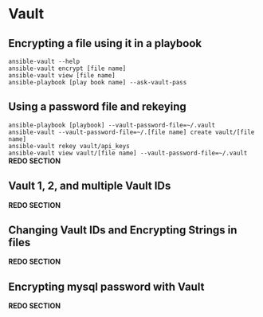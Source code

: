 # Vault

## Encrypting a file using it in a playbook
`ansible-vault --help`  
`ansible-vault encrypt [file name]`  
`ansible-vault view [file name]`  
`ansible-playbook [play book name] --ask-vault-pass`  

## Using a password file and rekeying  
`ansible-playbook [playbook] --vault-password-file=~/.vault`  
`ansible-vault --vault-password-file=~/.[file name] create vault/[file name]`  
`ansible-vault rekey vault/api_keys`  
`ansible-vault view vault/[file name] --vault-password-file=~/.vault`  
**REDO SECTION**


## Vault 1, 2, and multiple Vault IDs
**REDO SECTION**  

## Changing Vault IDs and Encrypting Strings in files
**REDO SECTION**  

## Encrypting mysql password with Vault
**REDO SECTION**  
